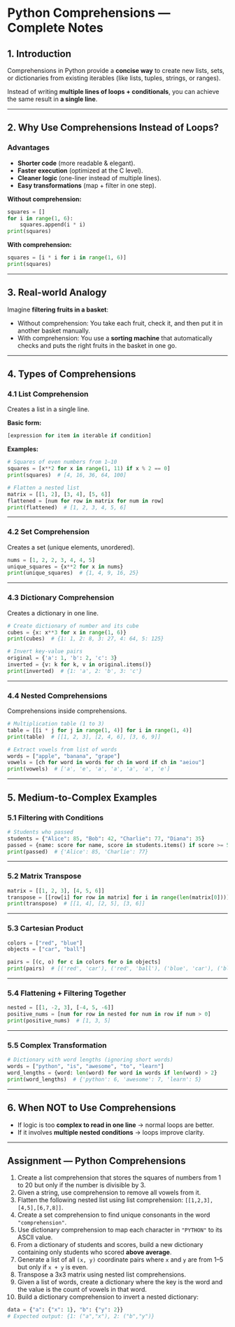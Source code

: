 
# Python Comprehensions — Complete Notes

## 1. Introduction
Comprehensions in Python provide a **concise way** to create new lists, sets, or dictionaries from existing iterables (like lists, tuples, strings, or ranges).

Instead of writing **multiple lines of loops + conditionals**, you can achieve the same result in **a single line**.

---

## 2. Why Use Comprehensions Instead of Loops?

### Advantages
- **Shorter code** (more readable & elegant).
- **Faster execution** (optimized at the C level).
- **Cleaner logic** (one-liner instead of multiple lines).
- **Easy transformations** (map + filter in one step).

**Without comprehension:**
```python
squares = []
for i in range(1, 6):
    squares.append(i * i)
print(squares)
````

**With comprehension:**

```python
squares = [i * i for i in range(1, 6)]
print(squares)
```

---

## 3. Real-world Analogy

Imagine **filtering fruits in a basket**:

* Without comprehension: You take each fruit, check it, and then put it in another basket manually.
* With comprehension: You use a **sorting machine** that automatically checks and puts the right fruits in the basket in one go.

---

## 4. Types of Comprehensions

### 4.1 List Comprehension

Creates a list in a single line.

**Basic form:**

```python
[expression for item in iterable if condition]
```

**Examples:**

```python
# Squares of even numbers from 1–10
squares = [x**2 for x in range(1, 11) if x % 2 == 0]
print(squares)  # [4, 16, 36, 64, 100]

# Flatten a nested list
matrix = [[1, 2], [3, 4], [5, 6]]
flattened = [num for row in matrix for num in row]
print(flattened)  # [1, 2, 3, 4, 5, 6]
```

---

### 4.2 Set Comprehension

Creates a set (unique elements, unordered).

```python
nums = [1, 2, 2, 3, 4, 4, 5]
unique_squares = {x**2 for x in nums}
print(unique_squares)  # {1, 4, 9, 16, 25}
```

---

### 4.3 Dictionary Comprehension

Creates a dictionary in one line.

```python
# Create dictionary of number and its cube
cubes = {x: x**3 for x in range(1, 6)}
print(cubes)  # {1: 1, 2: 8, 3: 27, 4: 64, 5: 125}

# Invert key-value pairs
original = {'a': 1, 'b': 2, 'c': 3}
inverted = {v: k for k, v in original.items()}
print(inverted)  # {1: 'a', 2: 'b', 3: 'c'}
```

---

### 4.4 Nested Comprehensions

Comprehensions inside comprehensions.

```python
# Multiplication table (1 to 3)
table = [[i * j for j in range(1, 4)] for i in range(1, 4)]
print(table)  # [[1, 2, 3], [2, 4, 6], [3, 6, 9]]

# Extract vowels from list of words
words = ["apple", "banana", "grape"]
vowels = [ch for word in words for ch in word if ch in "aeiou"]
print(vowels)  # ['a', 'e', 'a', 'a', 'a', 'a', 'e']
```

---

## 5. Medium-to-Complex Examples

### 5.1 Filtering with Conditions

```python
# Students who passed
students = {"Alice": 85, "Bob": 42, "Charlie": 77, "Diana": 35}
passed = {name: score for name, score in students.items() if score >= 50}
print(passed)  # {'Alice': 85, 'Charlie': 77}
```

---

### 5.2 Matrix Transpose

```python
matrix = [[1, 2, 3], [4, 5, 6]]
transpose = [[row[i] for row in matrix] for i in range(len(matrix[0]))]
print(transpose)  # [[1, 4], [2, 5], [3, 6]]
```

---

### 5.3 Cartesian Product

```python
colors = ["red", "blue"]
objects = ["car", "ball"]

pairs = [(c, o) for c in colors for o in objects]
print(pairs)  # [('red', 'car'), ('red', 'ball'), ('blue', 'car'), ('blue', 'ball')]
```

---

### 5.4 Flattening + Filtering Together

```python
nested = [[1, -2, 3], [-4, 5, -6]]
positive_nums = [num for row in nested for num in row if num > 0]
print(positive_nums)  # [1, 3, 5]
```

---

### 5.5 Complex Transformation

```python
# Dictionary with word lengths (ignoring short words)
words = ["python", "is", "awesome", "to", "learn"]
word_lengths = {word: len(word) for word in words if len(word) > 2}
print(word_lengths)  # {'python': 6, 'awesome': 7, 'learn': 5}
```

---

## 6. When NOT to Use Comprehensions

* If logic is too **complex to read in one line** → normal loops are better.
* If it involves **multiple nested conditions** → loops improve clarity.

---

## Assignment — Python Comprehensions

1. Create a list comprehension that stores the squares of numbers from 1 to 20 but only if the number is divisible by 3.
2. Given a string, use comprehension to remove all vowels from it.
3. Flatten the following nested list using list comprehension: `[[1,2,3],[4,5],[6,7,8]]`.
4. Create a set comprehension to find unique consonants in the word `"comprehension"`.
5. Use dictionary comprehension to map each character in `"PYTHON"` to its ASCII value.
6. From a dictionary of students and scores, build a new dictionary containing only students who scored **above average**.
7. Generate a list of all `(x, y)` coordinate pairs where `x` and `y` are from 1–5 but only if `x + y` is even.
8. Transpose a 3x3 matrix using nested list comprehensions.
9. Given a list of words, create a dictionary where the key is the word and the value is the count of vowels in that word.
10. Build a dictionary comprehension to invert a nested dictionary:

```python
data = {"a": {"x": 1}, "b": {"y": 2}}
# Expected output: {1: ("a","x"), 2: ("b","y")}

```
